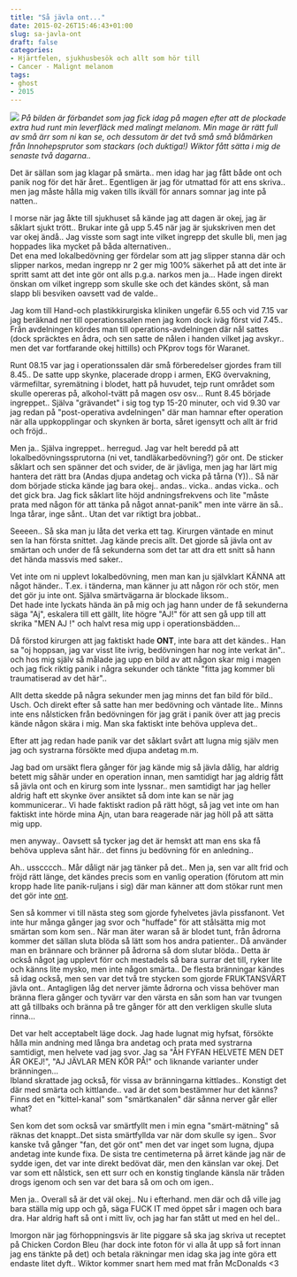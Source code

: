 ```yaml
---
title: "Så jävla ont..."
date: 2015-02-26T15:46:43+01:00
slug: sa-javla-ont
draft: false
categories:
- Hjärtfelen, sjukhusbesök och allt som hör till
- Cancer - Malignt melanom
tags:
- ghost
- 2015
---
```


![](/assets/images/ghost/2015/02/20150226_164647.jpg)
*På bilden är förbandet som jag fick idag på magen efter att de plockade extra hud runt min leverfläck med malingt melanom. Min mage är rätt full av små ärr som ni kan se, och dessutom är det två små små blåmärken från Innohepsprutor som stackars (och duktiga!) Wiktor fått sätta i mig de senaste två dagarna..*

Det är sällan som jag klagar på smärta.. men idag har jag fått både ont och panik nog för det här året.. Egentligen är jag för utmattad för att ens skriva.. men jag måste hålla mig vaken tills ikväll för annars somnar jag inte på natten..

I morse när jag åkte till sjukhuset så kände jag att dagen är okej, jag är såklart sjukt trött.. Brukar inte gå upp 5.45 när jag är sjukskriven men det var okej ändå.. Jag visste som sagt inte vilket ingrepp det skulle bli, men jag hoppades lika mycket på båda alternativen..<br> Det ena med lokalbedövning ger fördelar som att jag slipper stanna där och slipper narkos, medan ingrepp nr 2 ger mig 100% säkerhet på att det inte är spritt samt att det inte gör ont alls p.g.a. narkos men ja... Hade ingen direkt önskan om vilket ingrepp som skulle ske och det kändes skönt, så man slapp bli besviken oavsett vad de valde..

Jag kom till Hand-och plastikkirurgiska kliniken ungefär 6.55 och vid 7.15 var jag beräknad ner till operationssalen men jag kom dock iväg först vid 7.45.. Från avdelningen kördes man till operations-avdelningen där nål sattes (dock spräcktes en ådra, och sen satte de nålen i handen vilket jag avskyr.. men det var fortfarande okej hittills) och PKprov togs för Waranet.

Runt 08.15 var jag i operationssalen där små förberedelser gjordes fram till 8.45.. De satte upp skynke, placerade dropp i armen, EKG övervakning, värmefiltar, syremätning i blodet, hatt på huvudet, tejp runt området som skulle opereras på, alkohol-tvätt på magen osv osv...
Runt 8.45 började ingreppet.. Själva "grävandet" i sig tog typ 15-20 minuter, och vid 9.30 var jag redan på "post-operativa avdelningen" där man hamnar efter operation när alla uppkopplingar och skynken är borta, såret igensytt och allt är frid och fröjd..


Men ja.. Själva ingreppet.. herregud.
Jag var helt beredd på att lokalbedövningssprutorna (ni vet, tandläkarbedövning?) gör ont. De sticker såklart och sen spänner det och svider, de är jävliga, men jag har lärt mig hantera det rätt bra (Andas djupa andetag och vicka på tårna (Y)).. Så när dom började sticka kände jag bara okej.. andas.. vicka.. andas vicka.. och det gick bra. Jag fick såklart lite höjd andningsfrekvens och lite "måste prata med någon för att tänka på något annat-panik" men inte värre än så.. 
Inga tårar, inge sånt.. Utan det var riktigt bra jobbat..

Seeeen.. Så ska man ju låta det verka ett tag. Kirurgen väntade en minut sen la han första snittet. Jag kände precis allt. Det gjorde så jävla ont av smärtan och under de få sekunderna som det tar att dra ett snitt så hann det hända massvis med saker.. 

Vet inte om ni upplevt lokalbedövning, men man kan ju självklart KÄNNA att något händer.. T.ex. i tänderna, man känner ju att någon rör och stör, men det gör ju inte ont. Själva smärtvägarna är blockade liksom..<br> Det hade inte lyckats hända än på mig och jag hann under de få sekunderna säga "Aj", eskalera till ett gällt, lite högre "AJ!" för att sen gå upp till att skrika "MEN AJ !" och halvt resa mig upp i operationsbädden...

Då förstod kirurgen att jag faktiskt hade **ONT**, inte bara att det kändes.. Han sa "oj hoppsan, jag var visst lite ivrig, bedövningen har nog inte verkat än".. och hos mig själv så målade jag upp en bild av att någon skar mig i magen och jag fick riktig panik i några sekunder och tänkte "fitta jag kommer bli traumatiserad av det här"..

Allt detta skedde på några sekunder men jag minns det fan bild för bild.. Usch. Och direkt efter så satte han mer bedövning och väntade lite.. Minns inte ens nålsticken från bedövningen för jag grät i panik över att jag precis kände någon skära i mig. Man ska faktiskt inte behöva uppleva det..

Efter att jag redan hade panik var det såklart svårt att lugna mig själv men jag och systrarna försökte med djupa andetag m.m.

Jag bad om ursäkt flera gånger för jag kände mig så jävla dålig, har aldrig betett mig såhär under en operation innan, men samtidigt har jag aldrig fått så jävla ont och en kirurg som inte lyssnar.. men samtidigt har jag heller aldrig haft ett skynke över ansiktet så dom inte kan se när jag kommunicerar.. Vi hade faktiskt radion på rätt högt, så jag vet inte om han faktiskt inte hörde mina Ajn, utan bara reagerade när jag höll på att sätta mig upp.

men anyway.. Oavsett så tycker jag det är hemskt att man ens ska få behöva uppleva sånt här.. det finns ju bedövning för en anledning..

Ah.. usscccch.. Mår dåligt när jag tänker på det.. Men ja, sen var allt frid och fröjd rätt länge, det kändes precis som en vanlig operation (förutom att min kropp hade lite panik-ruljans i sig) där man känner att dom stökar runt men det gör inte <U>ont</u>.

Sen så kommer vi till nästa steg som gjorde fyhelvetes jävla pissfanont. Vet inte hur många gånger jag svor och "huffade" för att stålsätta mig mot smärtan som kom sen..
När man äter waran så är blodet tunt, från ådrorna kommer det sällan sluta blöda så lätt som hos andra patienter.. Då använder man en brännare och bränner på ådrorna så dom slutar blöda..
Detta är också något jag upplevt förr och mestadels så bara surrar det till, ryker lite och känns lite mysko, men inte någon smärta..
De flesta bränningar kändes så idag också, men sen var det två tre stycken som gjorde FRUKTANSVÄRT jävla ont.. Antagligen låg det nerver jämte ådrorna och vissa behöver man bränna flera gånger och tyvärr var den värsta en sån som han var tvungen att gå tillbaks och bränna på tre gånger för att den verkligen skulle sluta rinna...

Det var helt acceptabelt läge dock. Jag hade lugnat mig hyfsat, försökte hålla min andning med långa bra andetag och prata med systrarna samtidigt, men helvete vad jag svor. Jag sa "ÅH FYFAN HELVETE MEN DET ÄR OKEJ!", "AJ JÄVLAR MEN KÖR PÅ!" och liknande varianter under bränningen...<br>Ibland skrattade jag också, för vissa av bränningarna kittlades.. Konstigt det där med smärta och kittlande.. vad är det som bestämmer hur det känns? Finns det en "kittel-kanal" som "smärtkanalen" där sånna nerver går eller what?

Sen kom det som också var smärtfyllt men i min egna "smärt-mätning" så räknas det knappt..Det sista smärtfyllda var när dom skulle sy igen.. Svor kanske två gånger "fan, det gör ont" men det var inget som lugna, djupa andetag inte kunde fixa.
De sista tre centimeterna på ärret kände jag när de sydde igen, det var inte direkt bedövat där, men den känslan var okej. Det var som ett nålstick, sen ett surr och en konstig tinglande känsla när tråden drogs igenom och sen var det bara så om och om igen.. 

Men ja.. Overall så är det väl okej.. Nu i efterhand. men där och då ville jag bara ställa mig upp och gå, säga FUCK IT med öppet sår i magen och bara dra. Har aldrig haft så ont i mitt liv, och jag har fan stått ut med en hel del.. 

Imorgon när jag förhoppningsvis är lite piggare så ska jag skriva ut receptet på Chicken Cordon Bleu (har dock inte foton för vi alla åt upp så fort innan jag ens tänkte på det) och betala räkningar men idag ska jag inte göra ett endaste litet dyft.. Wiktor kommer snart hem med mat från McDonalds <3


